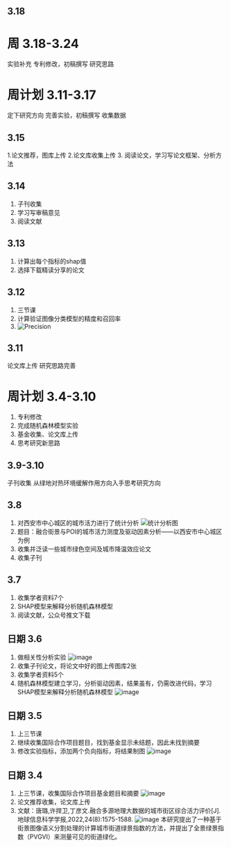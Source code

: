 ## 3.18

# 周 3.18-3.24
实验补充
专利修改，初稿撰写
研究思路
# 周计划 3.11-3.17
定下研究方向
完善实验，初稿撰写
收集数据
## 3.15
1.论文推荐，图库上传
2.论文库收集上传
3. 阅读论文，学习写论文框架、分析方法
## 3.14
1. 子刊收集
2. 学习写审稿意见
3. 阅读文献
## 3.13 
1. 计算出每个指标的shap值
2. 选择下载精读分享的论文
## 3.12
1. 三节课
2. 计算验证图像分类模型的精度和召回率
3. ![Precision](https://github.com/CityGIS-lzjtu/PLAN/assets/147518579/cde36d00-3980-483a-9f1d-5752b20aa161)
## 3.11
论文库上传
研究思路完善
# 周计划  3.4-3.10
1. 专利修改
2. 完成随机森林模型实验
3. 基金收集、论文库上传
4. 思考研究新思路
## 3.9-3.10
子刊收集
从绿地对热环境缓解作用方向入手思考研究方向
## 3.8
1. 对西安市中心城区的城市活力进行了统计分析
![统计分析图](https://github.com/CityGIS-lzjtu/PLAN/assets/147518579/c79c935d-c5b7-4a74-be4b-1b4a7a0ce208)
2. 题目：融合街景与POI的城市活力测度及驱动因素分析——以西安市中心城区为例
3. 收集并泛读一些城市绿色空间及城市降温效应论文
4. 收集子刊
## 3.7
1. 收集学者资料7个
2. SHAP模型来解释分析随机森林模型
3. 阅读文献，公众号推文下载
## 日期 3.6
1. 做相关性分析实验
![image](https://github.com/CityGIS-lzjtu/PLAN/assets/147518579/5673dac6-30e7-4bdd-be9f-f7795216e275)
2. 收集子刊论文，将论文中好的图上传图库2张
3. 收集学者资料5个
4. 随机森林模型建立学习，分析驱动因素，结果虽有，仍需改进代码，学习SHAP模型来解释分析随机森林模型
![image](https://github.com/CityGIS-lzjtu/PLAN/assets/147518579/07ab9319-bbd8-49d2-b9f3-cbf8be4c0a61)
## 日期 3.5
1. 上三节课
2. 继续收集国际合作项目题目，找到基金显示未结题，因此未找到摘要
3. 修改实验指标，添加两个负向指标，将结果制图
![image](https://github.com/CityGIS-lzjtu/PLAN/assets/147518579/9a6a5601-2d63-44d6-a484-a21598d4ddaf)
## 日期 3.4
1. 上三节课，收集国际合作项目基金题目和摘要
![image](https://github.com/CityGIS-lzjtu/PLAN/assets/147518579/54cadf82-2d9b-4a34-975f-8a4b85d31a8b)
2. 论文推荐收集，论文库上传
3. 文献：唐璐,许捍卫,丁彦文.融合多源地理大数据的城市街区综合活力评价[J].地球信息科学学报,2022,24(8):1575-1588.
![image](https://github.com/CityGIS-lzjtu/PLAN/assets/147518579/f38c65e3-d681-448e-91ca-974adb9e48ce)
本研究提出了一种基于街景图像语义分割处理的计算城市街道绿景指数的方法，并提出了全景绿景指数（PVGVI）来测量可见的街道绿化。


